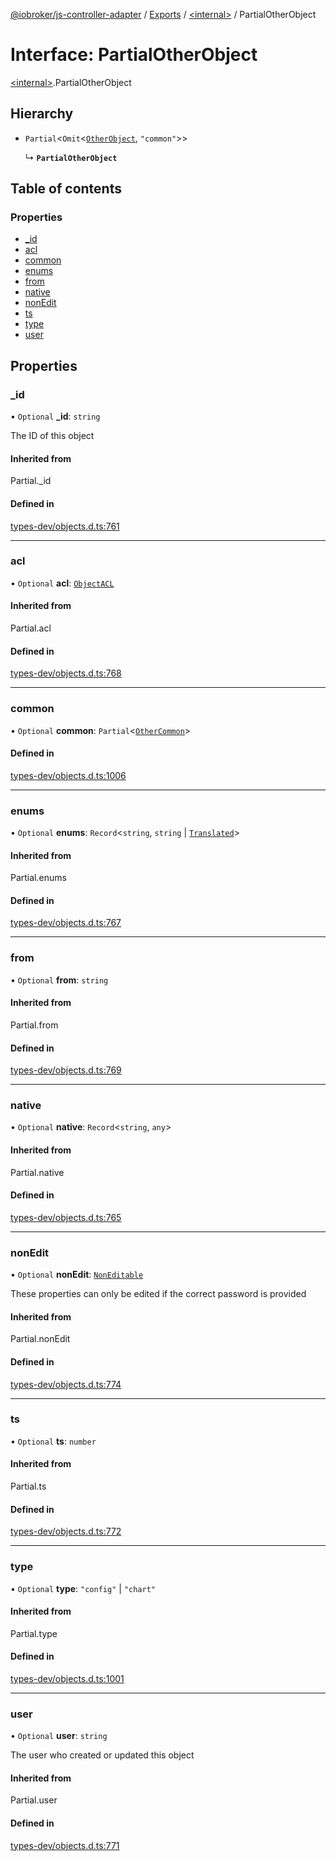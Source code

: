 [@iobroker/js-controller-adapter](../README.md) / [Exports](../modules.md) / [\<internal\>](../modules/internal_.md) / PartialOtherObject

# Interface: PartialOtherObject

[\<internal\>](../modules/internal_.md).PartialOtherObject

## Hierarchy

- `Partial`\<`Omit`\<[`OtherObject`](internal_.OtherObject.md), ``"common"``\>\>

  ↳ **`PartialOtherObject`**

## Table of contents

### Properties

- [\_id](internal_.PartialOtherObject.md#_id)
- [acl](internal_.PartialOtherObject.md#acl)
- [common](internal_.PartialOtherObject.md#common)
- [enums](internal_.PartialOtherObject.md#enums)
- [from](internal_.PartialOtherObject.md#from)
- [native](internal_.PartialOtherObject.md#native)
- [nonEdit](internal_.PartialOtherObject.md#nonedit)
- [ts](internal_.PartialOtherObject.md#ts)
- [type](internal_.PartialOtherObject.md#type)
- [user](internal_.PartialOtherObject.md#user)

## Properties

### \_id

• `Optional` **\_id**: `string`

The ID of this object

#### Inherited from

Partial.\_id

#### Defined in

[types-dev/objects.d.ts:761](https://github.com/ioBroker/ioBroker.js-controller/blob/9b2b813d/packages/types-dev/objects.d.ts#L761)

___

### acl

• `Optional` **acl**: [`ObjectACL`](internal_.ObjectACL.md)

#### Inherited from

Partial.acl

#### Defined in

[types-dev/objects.d.ts:768](https://github.com/ioBroker/ioBroker.js-controller/blob/9b2b813d/packages/types-dev/objects.d.ts#L768)

___

### common

• `Optional` **common**: `Partial`\<[`OtherCommon`](internal_.OtherCommon.md)\>

#### Defined in

[types-dev/objects.d.ts:1006](https://github.com/ioBroker/ioBroker.js-controller/blob/9b2b813d/packages/types-dev/objects.d.ts#L1006)

___

### enums

• `Optional` **enums**: `Record`\<`string`, `string` \| [`Translated`](../modules/internal_.md#translated)\>

#### Inherited from

Partial.enums

#### Defined in

[types-dev/objects.d.ts:767](https://github.com/ioBroker/ioBroker.js-controller/blob/9b2b813d/packages/types-dev/objects.d.ts#L767)

___

### from

• `Optional` **from**: `string`

#### Inherited from

Partial.from

#### Defined in

[types-dev/objects.d.ts:769](https://github.com/ioBroker/ioBroker.js-controller/blob/9b2b813d/packages/types-dev/objects.d.ts#L769)

___

### native

• `Optional` **native**: `Record`\<`string`, `any`\>

#### Inherited from

Partial.native

#### Defined in

[types-dev/objects.d.ts:765](https://github.com/ioBroker/ioBroker.js-controller/blob/9b2b813d/packages/types-dev/objects.d.ts#L765)

___

### nonEdit

• `Optional` **nonEdit**: [`NonEditable`](internal_.NonEditable.md)

These properties can only be edited if the correct password is provided

#### Inherited from

Partial.nonEdit

#### Defined in

[types-dev/objects.d.ts:774](https://github.com/ioBroker/ioBroker.js-controller/blob/9b2b813d/packages/types-dev/objects.d.ts#L774)

___

### ts

• `Optional` **ts**: `number`

#### Inherited from

Partial.ts

#### Defined in

[types-dev/objects.d.ts:772](https://github.com/ioBroker/ioBroker.js-controller/blob/9b2b813d/packages/types-dev/objects.d.ts#L772)

___

### type

• `Optional` **type**: ``"config"`` \| ``"chart"``

#### Inherited from

Partial.type

#### Defined in

[types-dev/objects.d.ts:1001](https://github.com/ioBroker/ioBroker.js-controller/blob/9b2b813d/packages/types-dev/objects.d.ts#L1001)

___

### user

• `Optional` **user**: `string`

The user who created or updated this object

#### Inherited from

Partial.user

#### Defined in

[types-dev/objects.d.ts:771](https://github.com/ioBroker/ioBroker.js-controller/blob/9b2b813d/packages/types-dev/objects.d.ts#L771)
